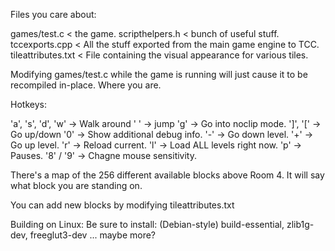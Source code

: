 Files you care about:

games/test.c < the game.
scripthelpers.h < bunch of useful stuff.
tccexports.cpp < All the stuff exported from the main game engine to TCC.
tileattributes.txt < File containing the visual appearance for various tiles.

Modifying games/test.c while the game is running will just cause it to be recompiled in-place.  Where you are.

Hotkeys:

'a', 's', 'd', 'w' -> Walk around
' ' -> jump
'g' -> Go into noclip mode.
 ']', '[' -> Go up/down
'0' -> Show additional debug info.
'-' -> Go down level.
'+' -> Go up level.
'r' -> Reload current.
'l' -> Load ALL levels right now.
'p' -> Pauses.
'8' / '9' -> Chagne mouse sensitivity.



There's a map of the 256 different available blocks above Room 4.  It will say what block you are standing on.

You can add new blocks by modifying tileattributes.txt


Building on Linux:
Be sure to install: (Debian-style)
  build-essential, zlib1g-dev, freeglut3-dev ... maybe more?
